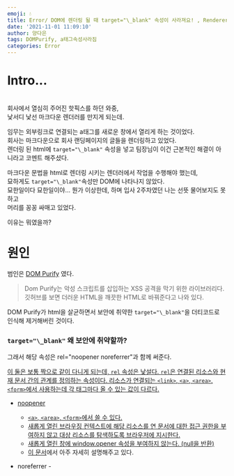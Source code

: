 ```yaml
---
emoji: 💧
title: Error/ DOM에 렌더링 될 때 target="\_blank" 속성이 사라져요! , Renderer remove my attribute!
date: '2021-11-01 11:09:10'
author: 양다은
tags: DOMPurify, a태그속성사라짐
categories: Error
---
```


# Intro...
 <br />
 회사에서 열심히 주어진 핫픽스를 하던 와중, 
 <br />
 낯서디 낯선 마크다운 렌더러를 만지게 되는데.
 
 <br />
 
 임무는 외부링크로 연결되는 a태그를 새로운 창에서 열리게 하는 것이었다. <br />
 회사는 마크다운으로 회사 랜딩페이지의 글들을 렌더링하고 있었다. <br />
 렌더링 된 html에 `target="\_blank"` 속성을 넣고 팀장님이 이건 근본적인 해결이 아니라고 코멘트 해주셨다. <br />

마크다운 문법을 html로 렌더링 시키는 렌더러에서 작업을 수행해야 했는데, <br />
묘하게도 `target="\_blank"`속성만 DOM에 나타나지 않았다. <br />
묘한일이다 묘한일이야... 뭔가 이상한데, 하며 입사 2주차였던 나는 선뜻 물어보지도 못하고 <br />
머리를 꽁꽁 싸매고 있었다.
 
 
 이유는 뭐였을까?
 
 
 # 원인
 
 범인은 [DOM Purify](https://github.com/cure53/DOMPurify) 였다.
 
 > Dom Purify는 악성 스크립트를 삽입하는 XSS 공격을 막기 위한 라이브러리다.  
 >  깃허브를 보면 더러운 HTML을 깨끗한 HTML로 바꿔준다고 나와 있다. 


DOM Purify가 html을 살균하면서 보안에 취약한 `target="\_blank"`을 더티코드로 인식해 제거해버린 것이다.

### `target="\_blank"` 왜 보안에 취약할까?
  
  
  그래서 해당 속성은 rel="noopener noreferrer"과 함께 써준다.
  >  <a href="https://www.google.com/" target="_blank" rel="noopener noreferrer">
  이 둘은 보통 짝으로 같이 다니게 되는데, `rel` 속성은 낯설다.
  `rel`은 연결된 리소스와 현재 문서 간의 관계를 정의하는 속성이다.
  리소스가 연결되는 `<link>`, `<a>`, `<area>`, `<form>`에서 사용하는데 각 태그마다 올 수 있는 값이 다르다.
  
  - noopener
    - `<a>`, `<area>`, `<form>`에서 쓸 수 있다.
    - 새롭게 열린 브라우징 컨텍스트에 해당 리소스를 연 문서에 대한 접근 권한을 부여하지 않고 대상 리소스를 탐색하도록 브라우저에 지시한다.
    - 새롭게 열린 창에 window.opener 속성을 부여하지 않는다. (null을 반환)
    - [이 문서](https://mathiasbynens.github.io/rel-noopener/)에서 아주 자세히 설명해주고 있다.

  -  noreferrer
    - 

